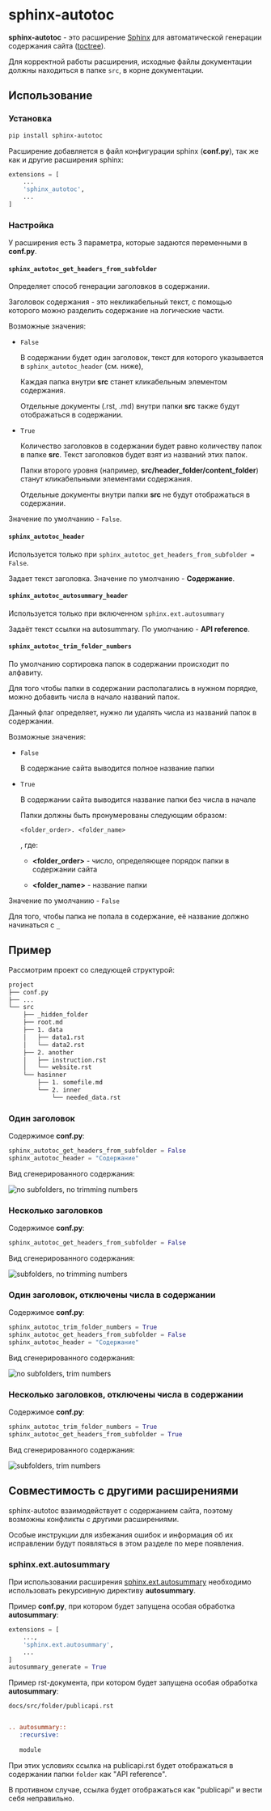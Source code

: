 # sphinx-autotoc

**sphinx-autotoc** - это расширение [Sphinx](https://www.sphinx-doc.org/en/master/)
для автоматической генерации содержания сайта 
([toctree](https://www.sphinx-doc.org/en/master/usage/restructuredtext/directives.html#table-of-contents)).

Для корректной работы расширения, исходные файлы документации должны находиться в папке `src`, в корне документации.

## Использование

### Установка

```bash
pip install sphinx-autotoc
``` 

Расширение добавляется в файл конфигурации sphinx (**conf.py**), так же как и другие расширения sphinx:

```python
extensions = [
    ...
    'sphinx_autotoc',
    ...
]
```

### Настройка

У расширения есть 3 параметра, которые задаются переменными в **conf.py**.

#### ``sphinx_autotoc_get_headers_from_subfolder``

Определяет способ генерации заголовков в содержании.

Заголовок содержания - это некликабельный текст, с помощью которого можно 
разделить содержание на логические части.

Возможные значения:

- ``False``

  В содержании будет один заголовок, текст для которого указывается в ``sphinx_autotoc_header`` (см. ниже),

  Каждая папка внутри **src** станет кликабельным элементом содержания.

  Отдельные документы (.rst, .md) внутри папки **src** также будут отображаться в содержании.
  
- ``True``

  Количество заголовков в содержании будет равно количеству папок в папке **src**. Текст заголовков будет
  взят из названий этих папок.

  Папки второго уровня (например, **src/header_folder/content_folder**) станут кликабельными элементами
  содержания.
  
  Отдельные документы внутри папки **src** не будут отображаться в содержании.

Значение по умолчанию - ``False``.

#### ``sphinx_autotoc_header`` 

Используется только при ``sphinx_autotoc_get_headers_from_subfolder = False``.

Задает текст заголовка. Значение по умолчанию - **Содержание**.

#### ``sphinx_autotoc_autosummary_header``

Используется только при включенном  ``sphinx.ext.autosummary``

Задаёт текст ссылки на autosummary. По умолчанию - **API reference**.

#### ``sphinx_autotoc_trim_folder_numbers``

По умолчанию сортировка папок в содержании происходит по алфавиту.

Для того чтобы папки в содержании располагались в нужном порядке, можно добавить числа в начало названий папок.

Данный флаг определяет, нужно ли удалять числа из названий папок в содержании.

Возможные значения: 

- ``False``

  В содержание сайта выводится полное название папки

- ``True``

  В содержании сайта выводится название папки без числа в начале

  Папки должны быть пронумерованы следующим образом:
  
  ``<folder_order>. <folder_name>``
  
  , где:
  
    * **<folder_order>** - число, определяющее порядок папки в содержании сайта

    * **<folder_name>** - название папки

Значение по умолчанию - ``False``

Для того, чтобы папка не попала в содержание, её название должно начинаться с `_`

## Пример

Рассмотрим проект со следующей структурой:

```bash
project
├── conf.py
├── ...
└── src
    ├── _hidden_folder
    ├── root.md
    ├── 1. data
    │   ├── data1.rst
    │   └── data2.rst
    ├── 2. another
    │   ├── instruction.rst
    │   └── website.rst
    └── hasinner
        ├── 1. somefile.md
        └── 2. inner
            └── needed_data.rst
```

### Один заголовок

Содержимое **conf.py**:

```python
sphinx_autotoc_get_headers_from_subfolder = False
sphinx_autotoc_header = "Содержание"
```

Вид сгенерированного содержания:

![no subfolders, no trimming numbers](docs/images/no_sf_no_trim.png)

### Несколько заголовков

Содержимое **conf.py**:

```python
sphinx_autotoc_get_headers_from_subfolder = False
```

Вид сгенерированного содержания:

![subfolders, no trimming numbers](docs/images/sf_no_trim.png)

### Один заголовок, отключены числа в содержании

Содержимое **conf.py**:

```python
sphinx_autotoc_trim_folder_numbers = True
sphinx_autotoc_get_headers_from_subfolder = False
sphinx_autotoc_header = "Содержание"
```

Вид сгенерированного содержания:

![no subfolders, trim numbers](docs/images/no_sf_trim.png)

### Несколько заголовков, отключены числа в содержании

Содержимое **conf.py**:

```python
sphinx_autotoc_trim_folder_numbers = True
sphinx_autotoc_get_headers_from_subfolder = True
```

Вид сгенерированного содержания:

![subfolders, trim numbers](docs/images/sf_trim.png)

## Совместимость с другими расширениями

sphinx-autotoc взаимодействует с содержанием сайта, поэтому возможны конфликты с другими расширениями.

Особые инструкции для избежания ошибок и информация об их исправлении 
будут появляться в этом разделе по мере появления.

### sphinx.ext.autosummary

При использовании расширения 
[sphinx.ext.autosummary](https://www.sphinx-doc.org/en/master/usage/extensions/autosummary.html)
необходимо использовать рекурсивную директиву **autosummary**.

Пример **conf.py**, при котором будет запущена особая обработка **autosummary**:

```python
extensions = [
    ...,
    'sphinx.ext.autosummary',
    ...
]
autosummary_generate = True
```

Пример rst-документа, при котором будет запущена особая обработка **autosummary**:

`docs/src/folder/publicapi.rst`

```rst

.. autosummary::
   :recursive:
   
   module
```

При этих условиях ссылка на publicapi.rst будет отображаться в содержании папки `folder`
как "API reference".

В противном случае, ссылка будет отображаться как "publicapi" и вести себя неправильно.
